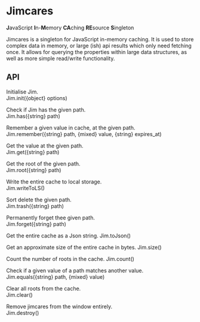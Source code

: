 # Jimcares
**J**avaScript **I**n-**M**emory **CA**ching **RE**source **S**ingleton

Jimcares is a singleton for JavaScript in-memory caching. It is used to store complex data in memory, or large (ish) api results which only need fetching once. It allows for querying the properties within large data structures, as well as more simple read/write functionality.


## API

Initialise Jim.  
Jim.init({object} options)

Check if Jim has the given path.  
Jim.has({string} path)

Remember a given value in cache, at the given path.  
Jim.remember({string} path, {mixed} value, {string} expires_at)

Get the value at the given path.  
Jim.get({string} path)

Get the root of the given path.  
Jim.root({string} path)

Write the entire cache to local storage.  
Jim.writeToLS()

Sort delete the given path.  
Jim.trash({string} path)

Permanently forget thee given path.  
Jim.forget({string} path)

Get the entire cache as a Json string.
Jim.toJson()

Get an approximate size of the entire cache in bytes.
Jim.size()

Count the number of roots in the cache.
Jim.count()

Check if a given value of a path matches another value.  
Jim.equals({string} path, {mixed} value)

Clear all roots from the cache.  
Jim.clear()

Remove jimcares from the window entirely.  
Jim.destroy()

